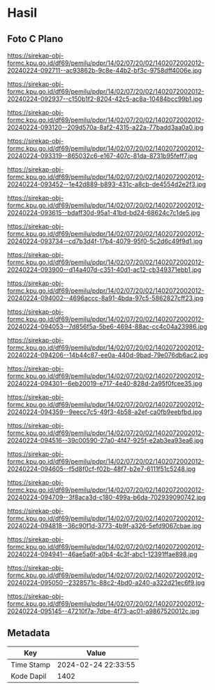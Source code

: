 # Hasil

## Foto C Plano

https://sirekap-obj-formc.kpu.go.id/df69/pemilu/pdpr/14/02/07/20/02/1402072002012-20240224-092711--ac93862b-9c8e-44b2-bf3c-9758dff4006e.jpg

https://sirekap-obj-formc.kpu.go.id/df69/pemilu/pdpr/14/02/07/20/02/1402072002012-20240224-092937--c150b1f2-8204-42c5-ac8a-10484bcc99b1.jpg

https://sirekap-obj-formc.kpu.go.id/df69/pemilu/pdpr/14/02/07/20/02/1402072002012-20240224-093120--209d570a-8af2-4315-a22a-77badd3aa0a0.jpg

https://sirekap-obj-formc.kpu.go.id/df69/pemilu/pdpr/14/02/07/20/02/1402072002012-20240224-093319--865032c6-e167-407c-81da-8731b95feff7.jpg

https://sirekap-obj-formc.kpu.go.id/df69/pemilu/pdpr/14/02/07/20/02/1402072002012-20240224-093452--1e42d889-b893-431c-a8cb-de4554d2e2f3.jpg

https://sirekap-obj-formc.kpu.go.id/df69/pemilu/pdpr/14/02/07/20/02/1402072002012-20240224-093615--bdaff30d-95a1-41bd-bd24-68624c7c1de5.jpg

https://sirekap-obj-formc.kpu.go.id/df69/pemilu/pdpr/14/02/07/20/02/1402072002012-20240224-093734--cd7b3d4f-17b4-4079-95f0-5c2d6c49f9d1.jpg

https://sirekap-obj-formc.kpu.go.id/df69/pemilu/pdpr/14/02/07/20/02/1402072002012-20240224-093900--d14a407d-c351-40d1-ac12-cb349371ebb1.jpg

https://sirekap-obj-formc.kpu.go.id/df69/pemilu/pdpr/14/02/07/20/02/1402072002012-20240224-094002--4696accc-8a91-4bda-97c5-5862827cff23.jpg

https://sirekap-obj-formc.kpu.go.id/df69/pemilu/pdpr/14/02/07/20/02/1402072002012-20240224-094053--7d856f5a-5be6-4694-88ac-cc4c04a23986.jpg

https://sirekap-obj-formc.kpu.go.id/df69/pemilu/pdpr/14/02/07/20/02/1402072002012-20240224-094206--14b44c87-ee0a-440d-9bad-79e076db6ac2.jpg

https://sirekap-obj-formc.kpu.go.id/df69/pemilu/pdpr/14/02/07/20/02/1402072002012-20240224-094301--6eb20019-e717-4e40-828d-2a95f0fcee35.jpg

https://sirekap-obj-formc.kpu.go.id/df69/pemilu/pdpr/14/02/07/20/02/1402072002012-20240224-094359--9eecc7c5-49f3-4b58-a2ef-ca0fb9eebfbd.jpg

https://sirekap-obj-formc.kpu.go.id/df69/pemilu/pdpr/14/02/07/20/02/1402072002012-20240224-094516--39c00590-27a0-4f47-925f-e2ab3ea93ea6.jpg

https://sirekap-obj-formc.kpu.go.id/df69/pemilu/pdpr/14/02/07/20/02/1402072002012-20240224-094605--f5d8f0cf-f02b-48f7-b2e7-6111f51c5248.jpg

https://sirekap-obj-formc.kpu.go.id/df69/pemilu/pdpr/14/02/07/20/02/1402072002012-20240224-094709--3f8aca3d-c180-499a-b6da-702939090742.jpg

https://sirekap-obj-formc.kpu.go.id/df69/pemilu/pdpr/14/02/07/20/02/1402072002012-20240224-094818--36c90f1d-3773-4b9f-a326-5efd9067cbae.jpg

https://sirekap-obj-formc.kpu.go.id/df69/pemilu/pdpr/14/02/07/20/02/1402072002012-20240224-094941--46ae5a6f-a0b4-4c3f-abc1-12391ffae898.jpg

https://sirekap-obj-formc.kpu.go.id/df69/pemilu/pdpr/14/02/07/20/02/1402072002012-20240224-095050--2328571c-88c2-4bd0-a240-a322d21ec6f9.jpg

https://sirekap-obj-formc.kpu.go.id/df69/pemilu/pdpr/14/02/07/20/02/1402072002012-20240224-095145--47210f7a-7dbe-4f73-ac01-a9867520012c.jpg


## Metadata

| Key        | Value               |
| ---------- | ------------------- |
| Time Stamp | 2024-02-24 22:33:55 |
| Kode Dapil | 1402                |



